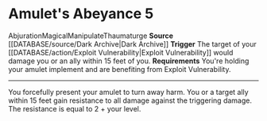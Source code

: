 ﻿---
actions: '[reaction]'
id: '1229'
name: Amulet's Abeyance
rarity: Common
requirement: You're holding your amulet implement and are benefiting from Exploit
  Vulnerability.
school: Abjuration
source: '[[DATABASE/source/Dark Archive|Dark Archive]]'
trait:
- '[[DATABASE/trait/Abjuration|Abjuration]]'
- '[[DATABASE/trait/Magical|Magical]]'
- '[[DATABASE/trait/Manipulate|Manipulate]]'
- '[[DATABASE/trait/Thaumaturge|Thaumaturge]]'
trigger: The target of your [[DATABASE/action/Exploit Vulnerability|Exploit Vulnerability]]
  would damageyou or an ally within 15 feet of you.
type: Action

---
# Amulet's Abeyance <span class="action-icon">5</span>

<span class="item-trait">Abjuration</span><span class="item-trait">Magical</span><span class="item-trait">Manipulate</span><span class="item-trait">Thaumaturge</span>
**Source** [[DATABASE/source/Dark Archive|Dark Archive]]
**Trigger** The target of your [[DATABASE/action/Exploit Vulnerability|Exploit Vulnerability]] would damage you or an ally within 15 feet of you.
**Requirements** You're holding your amulet implement and are benefiting from Exploit Vulnerability.

---
You forcefully present your amulet to turn away harm. You or a target ally within 15 feet gain resistance to all damage against the triggering damage. The resistance is equal to 2 + your level.